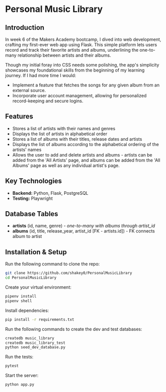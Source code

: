 # Personal Music Library

## Introduction
In week 6 of the Makers Academy bootcamp, I dived into web development, crafting my first-ever web app using Flask. This simple platform lets users record and track their favorite artists and albums, underlining the one-to-many relationship between artists and their albums.

Though my initial foray into CSS needs some polishing, the app's simplicity showcases my foundational skills from the beginning of my learning journey.
If I had more time I would:
- Implement a feature that fetches the songs for any given album from an external source.
- Incorporate user account management, allowing for personalized record-keeping and secure logins.

## Features

- Stores a list of artists with their names and genres
- Displays the list of artists in alphabetical order
- Stores a list of albums with their titles, release dates and artists
- Displays the list of albums according to the alphabetical ordering of the artists' names
- Allows the user to add and delete artists and albums - artists can be added from the 'All Artists' page, and albums can be added from the 'All Albums' page as well as any individual artist's page.

## Key Technologies

- **Backend:** Python, Flask, PostgreSQL
- **Testing:** Playwright

## Database Tables

- **artists** (id, name, genre) - <em>one-to-many with albums through artist_id</em>
- **albums** (id, title, release_year, artist_id [FK - artists.id]) - FK connects album to artist

## Installation & Setup

Run the following command to clone the repo:
```bash
git clone https://github.com/shakey0/PersonalMusicLibrary
cd PersonalMusicLibrary
```

Create your virtual environment:
```bash
pipenv install
pipenv shell
```

Install dependencies:
```bash
pip install -r requirements.txt
```

Run the following commands to create the dev and test databases:
```bash
createdb music_library
createdb music_library_test
python seed_dev_database.py
```

Run the tests:
```bash
pytest
```

Start the server:
```bash
python app.py
```